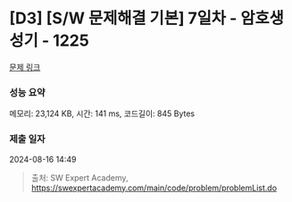 # [D3] [S/W 문제해결 기본] 7일차 - 암호생성기 - 1225 

[문제 링크](https://swexpertacademy.com/main/code/problem/problemDetail.do?contestProbId=AV14uWl6AF0CFAYD) 

### 성능 요약

메모리: 23,124 KB, 시간: 141 ms, 코드길이: 845 Bytes

### 제출 일자

2024-08-16 14:49



> 출처: SW Expert Academy, https://swexpertacademy.com/main/code/problem/problemList.do